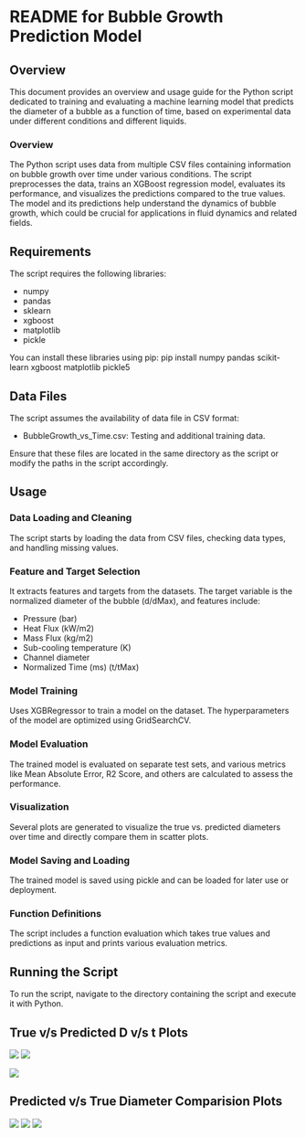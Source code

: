 # README for Bubble Growth Prediction Model

## Overview
This document provides an overview and usage guide for the Python script dedicated to training and evaluating a machine learning model that predicts the diameter of a bubble as a function of time, based on experimental data under different conditions and different liquids. 

### Overview
The Python script uses data from multiple CSV files containing information on bubble growth over time under various conditions. The script preprocesses the data, trains an XGBoost regression model, evaluates its performance, and visualizes the predictions compared to the true values. The model and its predictions help understand the dynamics of bubble growth, which could be crucial for applications in fluid dynamics and related fields.

## Requirements
The script requires the following libraries:
- numpy
- pandas
- sklearn
- xgboost
- matplotlib
- pickle

You can install these libraries using pip:
pip install numpy pandas scikit-learn xgboost matplotlib pickle5


## Data Files
The script assumes the availability of  data file in CSV format:
- BubbleGrowth_vs_Time.csv: Testing and additional training data.


Ensure that these files are located in the same directory as the script or modify the paths in the script accordingly.

## Usage
### Data Loading and Cleaning
The script starts by loading the data from CSV files, checking data types, and handling missing values.
### Feature and Target Selection
It extracts features and targets from the datasets. The target variable is the normalized diameter of the bubble (d/dMax), and features include:
- Pressure (bar)
- Heat Flux (kW/m2)
- Mass Flux (kg/m2)
- Sub-cooling temperature (K)
- Channel diameter
- Normalized Time (ms) (t/tMax)
### Model Training
Uses XGBRegressor to train a model on the dataset. The hyperparameters of the model are optimized using GridSearchCV.
### Model Evaluation
The trained model is evaluated on separate test sets, and various metrics like Mean Absolute Error, R2 Score, and others are calculated to assess the performance.
### Visualization
Several plots are generated to visualize the true vs. predicted diameters over time and directly compare them in scatter plots.
### Model Saving and Loading
The trained model is saved using pickle and can be loaded for later use or deployment.
### Function Definitions
The script includes a function evaluation which takes true values and predictions as input and prints various evaluation metrics.

## Running the Script
To run the script, navigate to the directory containing the script and execute it with Python.

## True v/s Predicted D v/s t Plots 

![](https://github.com/ML-Team-IIT-Jammu/Bubble-Growth-ML/blob/main/Result_images/Result%20-%201%20-%20.D%20vs%20T%20-%20predicted%20vs%20real%20.jpeg)
![](https://github.com/ML-Team-IIT-Jammu/Bubble-Growth-ML/blob/main/Result_images/Result%20-%202%20-%20.D%20vs%20T%20-%20predicted%20vs%20real%20.jpeg.jpeg)

![](https://github.com/ML-Team-IIT-Jammu/Bubble-Growth-ML/blob/main/Result_images/Result%20-%203%20-%20.D%20vs%20T%20-%20predicted%20vs%20real%20.jpeg.jpeg)

## Predicted v/s True Diameter Comparision Plots

![](https://github.com/ML-Team-IIT-Jammu/Bubble-Growth-ML/blob/main/Result_images/Result%20-%201%20-predicted%20vs%20real%20.jpeg)
![](https://github.com/ML-Team-IIT-Jammu/Bubble-Growth-ML/blob/main/Result_images/Result%20-%202%20-predicted%20vs%20real%20.jpeg.jpeg)
![](https://github.com/ML-Team-IIT-Jammu/Bubble-Growth-ML/blob/main/Result_images/Result%20-%203%20-predicted%20vs%20real%20.jpeg.jpeg)



